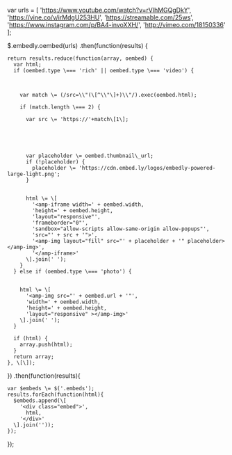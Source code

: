 var urls \= \[
'https://www.youtube.com/watch?v=rVlhMGQgDkY',
'https://vine.co/v/irMdgU253HU',
'https://streamable.com/25ws',
'https://www.instagram.com/p/BA4-invoXXH/',
'http://vimeo.com/18150336'
\];

$.embedly.oembed(urls)
.then(function(results) {

    return results.reduce(function(array, oembed) {
      var html;
      if (oembed.type \=== 'rich' || oembed.type \=== 'video') {



        var match \= (/src=\\"(\[^\\"\]+)\\"/).exec(oembed.html);

        if (match.length \=== 2) {

          var src \= 'https://'+match\[1\];





          var placeholder \= oembed.thumbnail\_url;
          if (!placeholder) {
            placeholder \= 'https://cdn.embed.ly/logos/embedly-powered-large-light.png';
          }


          html \= \[
            '<amp-iframe width=' + oembed.width,
            'height=' + oembed.height,
            'layout="responsive"',
            'frameborder="0"',
            'sandbox="allow-scripts allow-same-origin allow-popups"',
            'src="' + src + '">',
            '<amp-img layout="fill" src="' + placeholder + '" placeholder></amp-img>',
            '</amp-iframe>'
          \].join(' ');
        }
      } else if (oembed.type \=== 'photo') {


        html \= \[
          '<amp-img src="' + oembed.url + '"',
          'width=' + oembed.width,
          'height=' + oembed.height,
          'layout="responsive" ></amp-img>'
        \].join(' ');
      }

      if (html) {
        array.push(html);
      }
      return array;
    }, \[\]);

})
.then(function(results){

    var $embeds \= $('.embeds');
    results.forEach(function(html){
      $embeds.append(\[
        '<div class="embed">',
          html,
        '</div>'
      \].join(''));
    });

});
